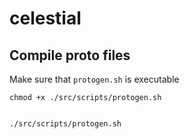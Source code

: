 # celestial

## Compile proto files

Make sure that `protogen.sh` is executable 
```shell script
chmod +x ./src/scripts/protogen.sh
```
```shell script

./src/scripts/protogen.sh
```
